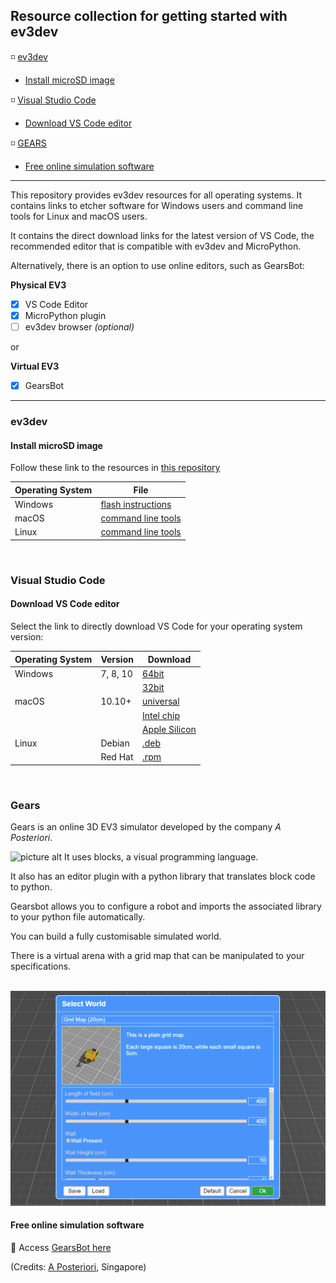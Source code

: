 

## Resource collection for getting started with ev3dev ##


:white_medium_small_square: [ev3dev](#ev3dev)
  * [Install microSD image](#install-microsd-image)

:white_medium_small_square: [Visual Studio Code](#visual-studio-code)
  * [Download VS Code editor](*download-vs-code-editor)

:white_medium_small_square: [GEARS](#gears)
  * [Free online simulation software](#free-online-simulation-software)


  

- - - -
This repository provides ev3dev resources for all operating systems. It contains links to etcher software for Windows users and command line tools for Linux and macOS users. 

It contains the direct download links for the latest version of VS Code, the recommended editor that is compatible with ev3dev and MicroPython.

Alternatively, there is an option to use online editors, such as GearsBot:


 
**Physical EV3**

- [x] VS Code Editor  
- [x] MicroPython plugin
- [ ] ev3dev browser *(optional)*

or

**Virtual EV3**

   - [x] GearsBot 



- - - -

### ev3dev

#### Install microSD image

Follow these link to the resources in [this repository](https://github.com/nadinev6/ev3dev/)

Operating System  | File
------------- | -------------
Windows  | [flash instructions](https://github.com/nadinev6/ev3dev/tree/main/Windows) 
macOS | [command line tools](https://github.com/nadinev6/ev3dev/tree/main/macOS)
Linux | [command line tools](https://github.com/nadinev6/ev3dev/tree/main/Linux)

<br/>

### Visual Studio Code

#### Download VS Code editor

Select the link to directly download VS Code for your operating system version:

Operating System | Version  | Download 
------------- | -------------  | -------------
Windows| 7, 8, 10 |  [64bit ](https://code.visualstudio.com/sha/download?build=stable&os=win32-x64-user)
|| |  [32bit](https://code.visualstudio.com/sha/download?build=stable&os=win32-user)
macOS  | 10.10+| [universal](https://code.visualstudio.com/docs/?dv=osx)
|  | | [Intel chip](https://code.visualstudio.com/sha/download?build=stable&os=darwin)
|  | | [Apple Silicon](https://code.visualstudio.com/sha/download?build=stable&os=darwin-arm64)
Linux  | Debian|  [.deb](https://code.visualstudio.com/docs/?dv=linux64_debL)
|| Red Hat| [.rpm](https://code.visualstudio.com/sha/download?build=stable&os=linux-rpm-x64)

<br/>

### Gears

Gears is an online 3D EV3 simulator developed by the company *A Posteriori*.

![picture alt](https://img.icons8.com/fluent/48/000000/blockly-green.png "Blocks editor") It uses blocks,  a visual programming language.

It also has an editor plugin with a python library that translates block code to python.



Gearsbot allows you to configure a robot and imports the associated library to your python file automatically.

You can build a fully customisable simulated world.

There is a virtual arena with a grid map that can be manipulated to your specifications.


<br/>

 <kbd>
  <img src="https://github.com/nadinev6/ev3dev/blob/main/GearsBot_virtual_world.png">
</kbd>

#### Free online simulation software

:link: Access [GearsBot here](https://gears.aposteriori.com.sg)





(Credits: [A Posteriori](https://www.aposteriori.com.sg/about-us/), Singapore)


 


